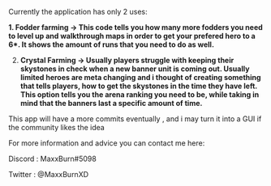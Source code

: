 
Currently the application has only 2 uses: 

<b>1. Fodder farming -> This code tells you how many more fodders you need to level up and walkthrough maps in order to get
your prefered hero to a 6*. It shows the amount of runs that you need to do as well.

2. Crystal Farming -> Usually players struggle with keeping their skystones in check when a new banner unit is coming out. Usually limited 
heroes are meta changing and i thought of creating something that tells players, how to get the skystones in the time they have left.
This option tells you the arena ranking you need to be, while taking in mind that the banners last a specific amount of time. </b>

This app will have a more commits eventually , and i may turn it into a GUI if the community likes the idea

For more information and advice you can contact me here: 

Discord : MaxxBurn#5098

Twitter : @MaxxBurnXD
